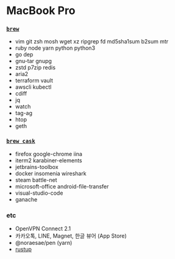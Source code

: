 MacBook Pro
========

### [`brew`]
- vim git zsh mosh wget xz ripgrep fd md5sha1sum b2sum mtr
- ruby node yarn python python3
- go dep
- gnu-tar gnupg
- zstd p7zip redis
- aria2
- terraform vault
- awscli kubectl
- cdiff
- jq
- watch
- tag-ag
- htop
- geth

### [`brew cask`]
- firefox google-chrome iina
- iterm2 karabiner-elements
- jetbrains-toolbox
- docker insomenia wireshark
- steam battle-net
- microsoft-office android-file-transfer
- visual-studio-code
- ganache

### etc
- OpenVPN Connect 2.1
- 카카오톡, LINE, Magnet, 한글 뷰어 (App Store)
- @noraesae/pen (yarn)
- [rustup]

[rustup]: https://www.rust-lang.org/ko-KR/install.html
[`brew`]: http://brew.sh
[`brew cask`]: https://caskroom.github.io/
